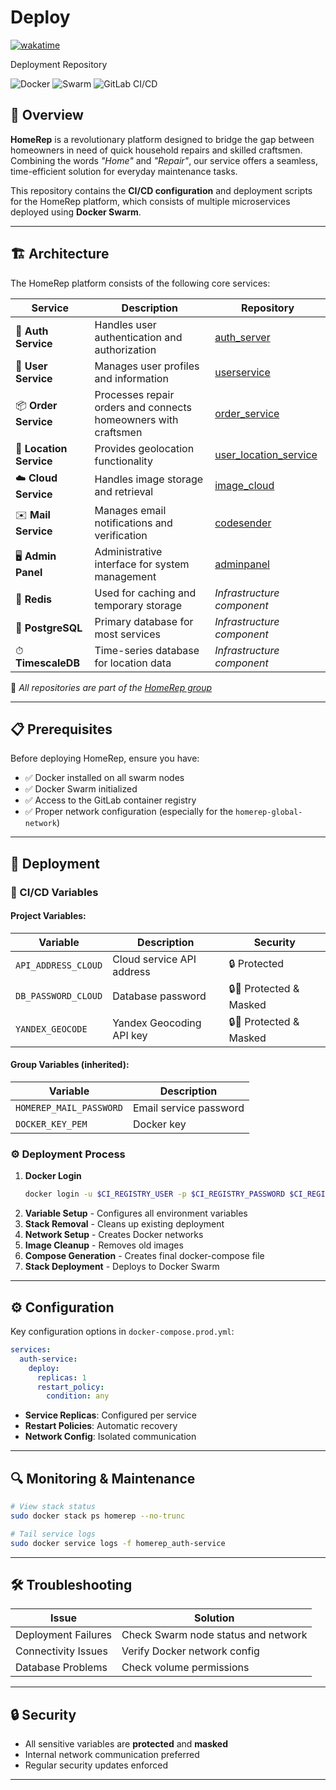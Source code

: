 # Deploy
[![wakatime](https://wakatime.com/badge/user/ce63b378-df01-4480-af66-a4f584b910ad/project/78fd3177-e8e7-4ccc-a2d6-efff51525a5d.svg)](https://wakatime.com/badge/user/ce63b378-df01-4480-af66-a4f584b910ad/project/78fd3177-e8e7-4ccc-a2d6-efff51525a5d)

Deployment Repository  

![Docker](https://img.shields.io/badge/Docker-20.10%2B-blue)
![Swarm](https://img.shields.io/badge/Docker%20Swarm-3.0%2B-important)
![GitLab CI/CD](https://img.shields.io/badge/GitLab%20CI/CD-v15%2B-red)

## 🌟 Overview  

**HomeRep** is a revolutionary platform designed to bridge the gap between homeowners in need of quick household repairs and skilled craftsmen. Combining the words *"Home"* and *"Repair"*, our service offers a seamless, time-efficient solution for everyday maintenance tasks.  

This repository contains the **CI/CD configuration** and deployment scripts for the HomeRep platform, which consists of multiple microservices deployed using **Docker Swarm**.

---

## 🏗 Architecture  

The HomeRep platform consists of the following core services:  

| Service | Description | Repository |  
|---------|-------------|------------|
| 🔐 **Auth Service** | Handles user authentication and authorization | [auth_server](https://gitlab.com/homerep/auth_server) |  
| 👤 **User Service** | Manages user profiles and information | [userservice](https://gitlab.com/homerep/userservice) |  
| 📦 **Order Service** | Processes repair orders and connects homeowners with craftsmen | [order_service](https://gitlab.com/homerep/order_service) |  
| 📍 **Location Service** | Provides geolocation functionality | [user_location_service](https://gitlab.com/homerep/user_location_service) |  
| ☁️ **Cloud Service** | Handles image storage and retrieval | [image_cloud](https://gitlab.com/homerep/image_cloud) |  
| ✉️ **Mail Service** | Manages email notifications and verification | [codesender](https://gitlab.com/homerep/codesender) |  
| 🖥 **Admin Panel** | Administrative interface for system management | [adminpanel](https://gitlab.com/homerep/adminpanel) |  
| 🚀 **Redis** | Used for caching and temporary storage | *Infrastructure component* |  
| 🐘 **PostgreSQL** | Primary database for most services | *Infrastructure component* |  
| ⏱ **TimescaleDB** | Time-series database for location data | *Infrastructure component* |  

🔗 *All repositories are part of the [HomeRep group](https://gitlab.com/homerep)*

---

## 📋 Prerequisites  

Before deploying HomeRep, ensure you have:  

- ✅ Docker installed on all swarm nodes  
- ✅ Docker Swarm initialized  
- ✅ Access to the GitLab container registry  
- ✅ Proper network configuration (especially for the `homerep-global-network`)  

---

## 🚀 Deployment  

### 🔑 CI/CD Variables  

#### Project Variables:  
| Variable | Description | Security |  
|----------|-------------|----------|  
| `API_ADDRESS_CLOUD` | Cloud service API address | 🔒 Protected |  
| `DB_PASSWORD_CLOUD` | Database password | 🔒🔐 Protected & Masked |  
| `YANDEX_GEOCODE` | Yandex Geocoding API key | 🔒🔐 Protected & Masked |  

#### Group Variables (inherited):  
| Variable | Description |  
|----------|-------------|  
| `HOMEREP_MAIL_PASSWORD` | Email service password |  
| `DOCKER_KEY_PEM` | Docker key |  

### ⚙️ Deployment Process  

1. **Docker Login**  
   ```bash
   docker login -u $CI_REGISTRY_USER -p $CI_REGISTRY_PASSWORD $CI_REGISTRY
   ```  
2. **Variable Setup** - Configures all environment variables  
3. **Stack Removal** - Cleans up existing deployment  
4. **Network Setup** - Creates Docker networks  
5. **Image Cleanup** - Removes old images  
6. **Compose Generation** - Creates final docker-compose file  
7. **Stack Deployment** - Deploys to Docker Swarm  

---

## ⚙️ Configuration  

Key configuration options in `docker-compose.prod.yml`:  

```yaml
services:
  auth-service:
    deploy:
      replicas: 1
      restart_policy:
        condition: any
```

- **Service Replicas**: Configured per service  
- **Restart Policies**: Automatic recovery  
- **Network Config**: Isolated communication  

---

## 🔍 Monitoring & Maintenance  

```bash
# View stack status
sudo docker stack ps homerep --no-trunc

# Tail service logs
sudo docker service logs -f homerep_auth-service
```

---

## 🛠 Troubleshooting  

| Issue | Solution |  
|-------|----------|  
| Deployment Failures | Check Swarm node status and network |  
| Connectivity Issues | Verify Docker network config |  
| Database Problems | Check volume permissions |  

---

## 🔒 Security  

- All sensitive variables are **protected** and **masked**  
- Internal network communication preferred  
- Regular security updates enforced  

---